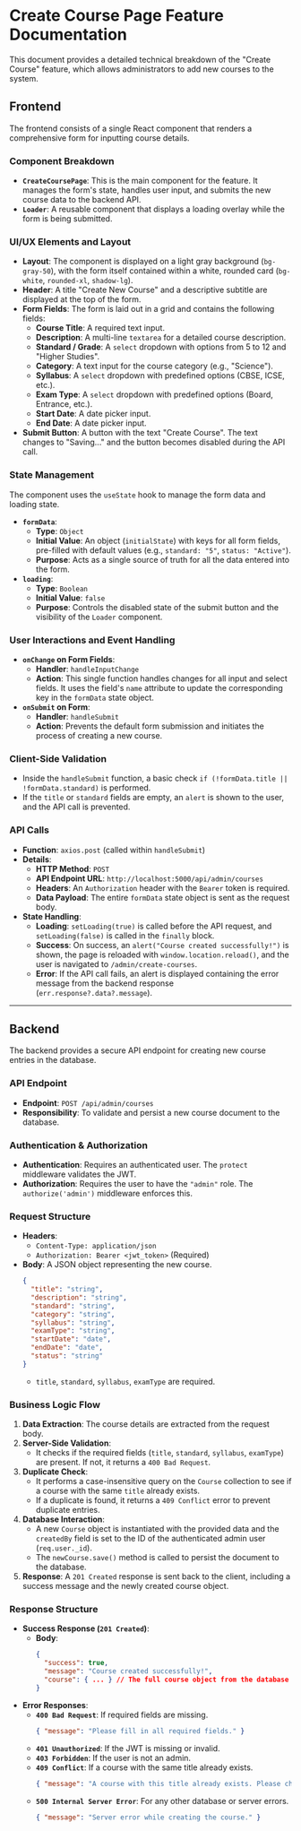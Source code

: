 # Create Course Page Feature Documentation

This document provides a detailed technical breakdown of the "Create Course" feature, which allows administrators to add new courses to the system.

## Frontend

The frontend consists of a single React component that renders a comprehensive form for inputting course details.

### Component Breakdown

*   **`CreateCoursePage`**: This is the main component for the feature. It manages the form's state, handles user input, and submits the new course data to the backend API.
*   **`Loader`**: A reusable component that displays a loading overlay while the form is being submitted.

### UI/UX Elements and Layout

*   **Layout**: The component is displayed on a light gray background (`bg-gray-50`), with the form itself contained within a white, rounded card (`bg-white`, `rounded-xl`, `shadow-lg`).
*   **Header**: A title "Create New Course" and a descriptive subtitle are displayed at the top of the form.
*   **Form Fields**: The form is laid out in a grid and contains the following fields:
    *   **Course Title**: A required text input.
    *   **Description**: A multi-line `textarea` for a detailed course description.
    *   **Standard / Grade**: A `select` dropdown with options from 5 to 12 and "Higher Studies".
    *   **Category**: A text input for the course category (e.g., "Science").
    *   **Syllabus**: A `select` dropdown with predefined options (CBSE, ICSE, etc.).
    *   **Exam Type**: A `select` dropdown with predefined options (Board, Entrance, etc.).
    *   **Start Date**: A date picker input.
    *   **End Date**: A date picker input.
*   **Submit Button**: A button with the text "Create Course". The text changes to "Saving..." and the button becomes disabled during the API call.

### State Management

The component uses the `useState` hook to manage the form data and loading state.

*   **`formData`**:
    *   **Type**: `Object`
    *   **Initial Value**: An object (`initialState`) with keys for all form fields, pre-filled with default values (e.g., `standard: "5"`, `status: "Active"`).
    *   **Purpose**: Acts as a single source of truth for all the data entered into the form.
*   **`loading`**:
    *   **Type**: `Boolean`
    *   **Initial Value**: `false`
    *   **Purpose**: Controls the disabled state of the submit button and the visibility of the `Loader` component.

### User Interactions and Event Handling

*   **`onChange` on Form Fields**:
    *   **Handler**: `handleInputChange`
    *   **Action**: This single function handles changes for all input and select fields. It uses the field's `name` attribute to update the corresponding key in the `formData` state object.
*   **`onSubmit` on Form**:
    *   **Handler**: `handleSubmit`
    *   **Action**: Prevents the default form submission and initiates the process of creating a new course.

### Client-Side Validation

*   Inside the `handleSubmit` function, a basic check `if (!formData.title || !formData.standard)` is performed.
*   If the `title` or `standard` fields are empty, an `alert` is shown to the user, and the API call is prevented.

### API Calls

*   **Function**: `axios.post` (called within `handleSubmit`)
*   **Details**:
    *   **HTTP Method**: `POST`
    *   **API Endpoint URL**: `http://localhost:5000/api/admin/courses`
    *   **Headers**: An `Authorization` header with the `Bearer` token is required.
    *   **Data Payload**: The entire `formData` state object is sent as the request body.
*   **State Handling**:
    *   **Loading**: `setLoading(true)` is called before the API request, and `setLoading(false)` is called in the `finally` block.
    *   **Success**: On success, an `alert("Course created successfully!")` is shown, the page is reloaded with `window.location.reload()`, and the user is navigated to `/admin/create-courses`.
    *   **Error**: If the API call fails, an alert is displayed containing the error message from the backend response (`err.response?.data?.message`).

---

## Backend

The backend provides a secure API endpoint for creating new course entries in the database.

### API Endpoint

*   **Endpoint**: `POST /api/admin/courses`
*   **Responsibility**: To validate and persist a new course document to the database.

### Authentication & Authorization

*   **Authentication**: Requires an authenticated user. The `protect` middleware validates the JWT.
*   **Authorization**: Requires the user to have the `"admin"` role. The `authorize('admin')` middleware enforces this.

### Request Structure

*   **Headers**:
    *   `Content-Type: application/json`
    *   `Authorization: Bearer <jwt_token>` (Required)
*   **Body**: A JSON object representing the new course.
    ```json
    {
      "title": "string",
      "description": "string",
      "standard": "string",
      "category": "string",
      "syllabus": "string",
      "examType": "string",
      "startDate": "date",
      "endDate": "date",
      "status": "string"
    }
    ```
    *   `title`, `standard`, `syllabus`, `examType` are required.

### Business Logic Flow

1.  **Data Extraction**: The course details are extracted from the request body.
2.  **Server-Side Validation**:
    *   It checks if the required fields (`title`, `standard`, `syllabus`, `examType`) are present. If not, it returns a `400 Bad Request`.
3.  **Duplicate Check**:
    *   It performs a case-insensitive query on the `Course` collection to see if a course with the same `title` already exists.
    *   If a duplicate is found, it returns a `409 Conflict` error to prevent duplicate entries.
4.  **Database Interaction**:
    *   A new `Course` object is instantiated with the provided data and the `createdBy` field is set to the ID of the authenticated admin user (`req.user._id`).
    *   The `newCourse.save()` method is called to persist the document to the database.
5.  **Response**: A `201 Created` response is sent back to the client, including a success message and the newly created course object.

### Response Structure

*   **Success Response (`201 Created`)**:
    *   **Body**:
        ```json
        {
          "success": true,
          "message": "Course created successfully!",
          "course": { ... } // The full course object from the database
        }
        ```
*   **Error Responses**:
    *   **`400 Bad Request`**: If required fields are missing.
        ```json
        { "message": "Please fill in all required fields." }
        ```
    *   **`401 Unauthorized`**: If the JWT is missing or invalid.
    *   **`403 Forbidden`**: If the user is not an admin.
    *   **`409 Conflict`**: If a course with the same title already exists.
        ```json
        { "message": "A course with this title already exists. Please choose a different title." }
        ```
    *   **`500 Internal Server Error`**: For any other database or server errors.
        ```json
        { "message": "Server error while creating the course." }
        ```
